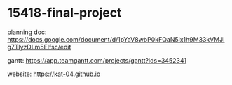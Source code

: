 # 15418-final-project

planning doc: https://docs.google.com/document/d/1pYaV8wbP0kFQaN5lx1h9M33kVMJIg7TlyzDLm5FIfsc/edit

gantt: https://app.teamgantt.com/projects/gantt?ids=3452341

website: https://kat-04.github.io

